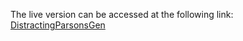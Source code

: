 The live version can be accessed at the following link: [DistractingParsonsGen](http://18.119.102.53:3000/)
